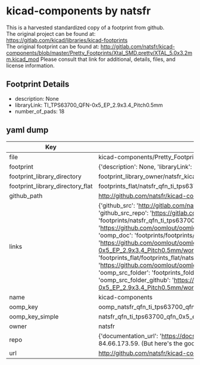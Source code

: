# kicad-components by natsfr  
This is a harvested standardized copy of a footprint from github.  
The original project can be found at:  
https://gitlab.com/kicad/libraries/kicad-footprints  
The original footprint can be found at:
http://gitlab.com/natsfr/kicad-components/blob/master/Pretty_Footprints/Xtal_SMD.pretty/XTAL_5.0x3.2mm.kicad_mod
Please consult that link for additional, details, files, and license information.  
## Footprint Details
* description: None  
* libraryLink: TI_TPS63700_QFN-0x5_EP_2.9x3.4_Pitch0.5mm  
* number_of_pads: 18  
## yaml dump  
| Key | Value |  
| --- | --- |  
| file | kicad-components/Pretty_Footprints/QFN.pretty/TI_TPS63700_QFN-0x5_EP_2.9x3.4_Pitch0.5mm.kicad_mod |  
| footprint | {'description': None, 'libraryLink': 'TI_TPS63700_QFN-0x5_EP_2.9x3.4_Pitch0.5mm', 'number_of_pads': 18} |  
| footprint_library_directory | footprint_library_owner/natsfr_kicad-components |  
| footprint_library_directory_flat | footprints_flat/natsfr_qfn_ti_tps63700_qfn_0x5_ep_2_9x3_4_pitch0_5mm/working |  
| github_path | http://github.com/natsfr/kicad-components/blob/master/Pretty_Footprints/QFN.pretty/TI_TPS63700_QFN-0x5_EP_2.9x3.4_Pitch0.5mm.kicad_mod |  
| links | {'github_src': 'http://gitlab.com/natsfr/kicad-components/blob/master/Pretty_Footprints/Xtal_SMD.pretty/XTAL_5.0x3.2mm.kicad_mod', 'github_src_repo': 'https://gitlab.com/kicad/libraries/kicad-footprints', 'oomp_bot': 'footprints/natsfr_qfn_ti_tps63700_qfn_0x5_ep_2_9x3_4_pitch0_5mm/working', 'oomp_bot_github': 'https://github.com/oomlout/oomlout_oomp_footprint_bot/tree/main/footprints/natsfr_qfn_ti_tps63700_qfn_0x5_ep_2_9x3_4_pitch0_5mm/working', 'oomp_doc': 'footprints/footprints/natsfr/QFN/TI_TPS63700_QFN-0x5_EP_2.9x3.4_Pitch0.5mm/working/', 'oomp_doc_github': 'https://github.com/oomlout/oomlout_oomp_footprint_doc/tree/main/footprints/footprints/natsfr/QFN/TI_TPS63700_QFN-0x5_EP_2.9x3.4_Pitch0.5mm/working', 'oomp_src_flat': 'footprints_flat/footprints_flat/natsfr_qfn_ti_tps63700_qfn_0x5_ep_2_9x3_4_pitch0_5mm/working', 'oomp_src_flat_github': 'https://github.com/oomlout/oomlout_oomp_footprint_src/tree/main/footprints_flat/natsfr_qfn_ti_tps63700_qfn_0x5_ep_2_9x3_4_pitch0_5mm/working', 'oomp_src_folder': 'footprints_folder/footprints_folder/natsfr/QFN/TI_TPS63700_QFN-0x5_EP_2.9x3.4_Pitch0.5mm/working', 'oomp_src_folder_github': 'https://github.com/oomlout/oomlout_oomp_footprint_src/tree/main/footprints_folder/natsfr/QFN/TI_TPS63700_QFN-0x5_EP_2.9x3.4_Pitch0.5mm/working'} |  
| name | kicad-components |  
| oomp_key | oomp_natsfr_qfn_ti_tps63700_qfn_0x5_ep_2_9x3_4_pitch0_5mm |  
| oomp_key_simple | natsfr_qfn_ti_tps63700_qfn_0x5_ep_2_9x3_4_pitch0_5mm |  
| owner | natsfr |  
| repo | {'documentation_url': 'https://docs.github.com/rest/overview/resources-in-the-rest-api#rate-limiting', 'message': "API rate limit exceeded for 84.66.173.59. (But here's the good news: Authenticated requests get a higher rate limit. Check out the documentation for more details.)"} |  
| url | http://github.com/natsfr/kicad-components |  

